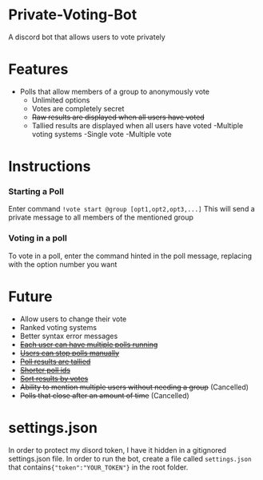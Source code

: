 # Private-Voting-Bot
A discord bot that allows users to vote privately

# Features
  - Polls that allow members of a group to anonymously vote
    - Unlimited options
    - Votes are completely secret
    - ~~Raw results are displayed when all users have voted~~
    - Tallied results are displayed when all users have voted
    -Multiple voting systems
      -Single vote
      -Multiple vote

# Instructions
  ### Starting a Poll
  Enter command `!vote start @group [opt1,opt2,opt3,...]`
  This will send a private message to all members of the mentioned group

  ### Voting in a poll
  To vote in a poll, enter the command hinted in the poll message, replacing <opt> with the option number you want

# Future
  - Allow users to change their vote
  - Ranked voting systems
  - Better syntax error messages
  - [~~Each user can have multiple polls running~~](https://github.com/Aree-Vanier/Private-Voting-Bot/commit/cf34b89fd1472ce36bea354fea9ef5316f1fd3f0)
  - [~~Users can stop polls manually~~](https://github.com/Aree-Vanier/Private-Voting-Bot/commit/94deca9017a9a0d331cb9e44e4d8e9945aa7081a)
  - [~~Poll results are tallied~~](https://github.com/Aree-Vanier/Private-Voting-Bot/commit/aaf8e2fb1c28a18e70ddf792375e4129e149cb72)
  - [~~Shorter poll ids~~](https://github.com/Aree-Vanier/Private-Voting-Bot/commit/cf34b89fd1472ce36bea354fea9ef5316f1fd3f0)
  - [~~Sort results by votes~~](https://github.com/Aree-Vanier/Private-Voting-Bot/commit/5070b0b3a0f249cab4cb8cca083c0258f6f0dfcf)
  - ~~Ability to mention multiple users without needing a group~~ (Cancelled)
  - ~~Polls that close after an amount of time~~ (Cancelled)

# settings.json
  In order to protect my disord token, I have it hidden in a gitignored settings.json file. In order to run the bot, create a file called `settings.json` that contains`{"token":"YOUR_TOKEN"}` in the root folder.
